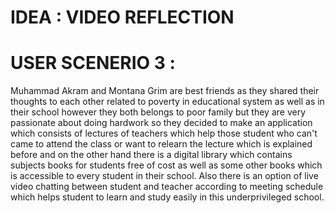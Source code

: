 # IDEA : VIDEO REFLECTION

# USER SCENERIO 3 :

Muhammad Akram and Montana Grim are best friends as they shared their thoughts to each other related to poverty in educational system as well as in their school however they both belongs to poor family but they are very passionate about doing hardwork so they decided to make an application which consists of lectures of teachers which help those student who can't came to attend the class or want to relearn the lecture which is explained before and on the other hand there is a digital library which contains subjects books for students free of cost as well as some other books which is accessible to every student in their school. Also there is an option of live video chatting between student and teacher according to meeting schedule which helps student to learn and study easily in this underprivileged school.
